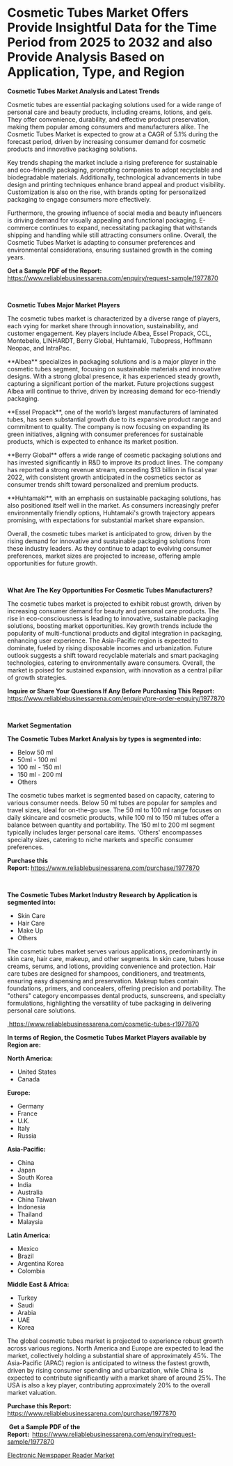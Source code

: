 <p><h1>Cosmetic Tubes Market Offers Provide Insightful Data for the Time Period from 2025 to 2032 and also Provide Analysis Based on Application, Type, and Region</h1></p><p><strong>Cosmetic Tubes Market Analysis and Latest Trends</strong></p>
<p><p>Cosmetic tubes are essential packaging solutions used for a wide range of personal care and beauty products, including creams, lotions, and gels. They offer convenience, durability, and effective product preservation, making them popular among consumers and manufacturers alike. The Cosmetic Tubes Market is expected to grow at a CAGR of 5.1% during the forecast period, driven by increasing consumer demand for cosmetic products and innovative packaging solutions. </p><p>Key trends shaping the market include a rising preference for sustainable and eco-friendly packaging, prompting companies to adopt recyclable and biodegradable materials. Additionally, technological advancements in tube design and printing techniques enhance brand appeal and product visibility. Customization is also on the rise, with brands opting for personalized packaging to engage consumers more effectively. </p><p>Furthermore, the growing influence of social media and beauty influencers is driving demand for visually appealing and functional packaging. E-commerce continues to expand, necessitating packaging that withstands shipping and handling while still attracting consumers online. Overall, the Cosmetic Tubes Market is adapting to consumer preferences and environmental considerations, ensuring sustained growth in the coming years.</p></p>
<p><strong>Get a Sample PDF of the Report:&nbsp;</strong> <a href="https://www.reliablebusinessarena.com/enquiry/request-sample/1977870?utm_campaign=2258&utm_medium=2&utm_source=Github&utm_content=ia&utm_term=08022025&utm_id=cosmetic-tubes">https://www.reliablebusinessarena.com/enquiry/request-sample/1977870</a></p>
<p>&nbsp;</p>
<p><strong>Cosmetic Tubes Major Market Players</strong></p>
<p><p>The cosmetic tubes market is characterized by a diverse range of players, each vying for market share through innovation, sustainability, and customer engagement. Key players include Albea, Essel Propack, CCL, Montebello, LINHARDT, Berry Global, Huhtamaki, Tubopress, Hoffmann Neopac, and IntraPac.</p><p>**Albea** specializes in packaging solutions and is a major player in the cosmetic tubes segment, focusing on sustainable materials and innovative designs. With a strong global presence, it has experienced steady growth, capturing a significant portion of the market. Future projections suggest Albea will continue to thrive, driven by increasing demand for eco-friendly packaging.</p><p>**Essel Propack**, one of the world’s largest manufacturers of laminated tubes, has seen substantial growth due to its expansive product range and commitment to quality. The company is now focusing on expanding its green initiatives, aligning with consumer preferences for sustainable products, which is expected to enhance its market position.</p><p>**Berry Global** offers a wide range of cosmetic packaging solutions and has invested significantly in R&D to improve its product lines. The company has reported a strong revenue stream, exceeding $13 billion in fiscal year 2022, with consistent growth anticipated in the cosmetics sector as consumer trends shift toward personalized and premium products.</p><p>**Huhtamaki**, with an emphasis on sustainable packaging solutions, has also positioned itself well in the market. As consumers increasingly prefer environmentally friendly options, Huhtamaki's growth trajectory appears promising, with expectations for substantial market share expansion.</p><p>Overall, the cosmetic tubes market is anticipated to grow, driven by the rising demand for innovative and sustainable packaging solutions from these industry leaders. As they continue to adapt to evolving consumer preferences, market sizes are projected to increase, offering ample opportunities for future growth.</p></p>
<p>&nbsp;</p>
<p><strong>What Are The Key Opportunities For Cosmetic Tubes Manufacturers?</strong></p>
<p><p>The cosmetic tubes market is projected to exhibit robust growth, driven by increasing consumer demand for beauty and personal care products. The rise in eco-consciousness is leading to innovative, sustainable packaging solutions, boosting market opportunities. Key growth trends include the popularity of multi-functional products and digital integration in packaging, enhancing user experience. The Asia-Pacific region is expected to dominate, fueled by rising disposable incomes and urbanization. Future outlook suggests a shift toward recyclable materials and smart packaging technologies, catering to environmentally aware consumers. Overall, the market is poised for sustained expansion, with innovation as a central pillar of growth strategies.</p></p>
<p><strong>Inquire or Share Your Questions If Any Before Purchasing This Report:</strong> <a href="https://www.reliablebusinessarena.com/enquiry/pre-order-enquiry/1977870?utm_campaign=2258&utm_medium=2&utm_source=Github&utm_content=ia&utm_term=08022025&utm_id=cosmetic-tubes">https://www.reliablebusinessarena.com/enquiry/pre-order-enquiry/1977870</a></p>
<p>&nbsp;</p>
<p><strong>Market Segmentation</strong></p>
<p><strong>The Cosmetic Tubes Market Analysis by types is segmented into:</strong></p>
<p><ul><li>Below 50 ml</li><li>50ml - 100 ml</li><li>100 ml - 150 ml</li><li>150 ml - 200 ml</li><li>Others</li></ul></p>
<p><p>The cosmetic tubes market is segmented based on capacity, catering to various consumer needs. Below 50 ml tubes are popular for samples and travel sizes, ideal for on-the-go use. The 50 ml to 100 ml range focuses on daily skincare and cosmetic products, while 100 ml to 150 ml tubes offer a balance between quantity and portability. The 150 ml to 200 ml segment typically includes larger personal care items. 'Others' encompasses specialty sizes, catering to niche markets and specific consumer preferences.</p></p>
<p><strong>Purchase this Report:&nbsp;</strong><a href="https://www.reliablebusinessarena.com/purchase/1977870?utm_campaign=2258&utm_medium=2&utm_source=Github&utm_content=ia&utm_term=08022025&utm_id=cosmetic-tubes">https://www.reliablebusinessarena.com/purchase/1977870</a></p>
<p>&nbsp;</p>
<p><strong>The Cosmetic Tubes Market Industry Research by Application is segmented into:</strong></p>
<p><ul><li>Skin Care</li><li>Hair Care</li><li>Make Up</li><li>Others</li></ul></p>
<p><p>The cosmetic tubes market serves various applications, predominantly in skin care, hair care, makeup, and other segments. In skin care, tubes house creams, serums, and lotions, providing convenience and protection. Hair care tubes are designed for shampoos, conditioners, and treatments, ensuring easy dispensing and preservation. Makeup tubes contain foundations, primers, and concealers, offering precision and portability. The "others" category encompasses dental products, sunscreens, and specialty formulations, highlighting the versatility of tube packaging in delivering personal care solutions.</p></p>
<p><a href="https://www.reliablebusinessarena.com/cosmetic-tubes-r1977870?utm_campaign=2258&utm_medium=2&utm_source=Github&utm_content=ia&utm_term=08022025&utm_id=cosmetic-tubes">&nbsp;https://www.reliablebusinessarena.com/cosmetic-tubes-r1977870</a></p>
<p><strong>In terms of Region, the Cosmetic Tubes Market Players available by Region are:</strong></p>
<p>
    <p> <strong> North America: </strong>
        <ul>
            <li>United States</li>
            <li>Canada</li>
        </ul>
        </p> 
    <p> <strong> Europe: </strong>
        <ul>
            <li>Germany</li>
            <li>France</li>
            <li>U.K.</li>
            <li>Italy</li>
            <li>Russia</li>
        </ul>
        </p> 
    <p> <strong> Asia-Pacific: </strong>
        <ul>
            <li>China</li>
            <li>Japan</li>
            <li>South Korea</li>
            <li>India</li>
            <li>Australia</li>
            <li>China Taiwan</li>
            <li>Indonesia</li>
            <li>Thailand</li>
            <li>Malaysia</li>
        </ul>
        </p> 
    <p> <strong> Latin America: </strong>
        <ul>
            <li>Mexico</li>
            <li>Brazil</li>
            <li>Argentina Korea</li>
            <li>Colombia</li>
        </ul>
        </p> 
    <p> <strong> Middle East & Africa: </strong>
        <ul>
            <li>Turkey</li>
            <li>Saudi</li>
            <li>Arabia</li>
            <li>UAE</li>
            <li>Korea</li>
        </ul>
    </p>
    </p>
<p><p>The global cosmetic tubes market is projected to experience robust growth across various regions. North America and Europe are expected to lead the market, collectively holding a substantial share of approximately 45%. The Asia-Pacific (APAC) region is anticipated to witness the fastest growth, driven by rising consumer spending and urbanization, while China is expected to contribute significantly with a market share of around 25%. The USA is also a key player, contributing approximately 20% to the overall market valuation.</p></p>
<p><strong>Purchase this Report: </strong><a href="https://www.reliablebusinessarena.com/purchase/1977870?utm_campaign=2258&utm_medium=2&utm_source=Github&utm_content=ia&utm_term=08022025&utm_id=cosmetic-tubes">https://www.reliablebusinessarena.com/purchase/1977870</a></p>
<p>&nbsp;<strong>Get a Sample PDF of the Report:&nbsp;&nbsp;</strong><a href="https://www.reliablebusinessarena.com/enquiry/request-sample/1977870?utm_campaign=2258&utm_medium=2&utm_source=Github&utm_content=ia&utm_term=08022025&utm_id=cosmetic-tubes">https://www.reliablebusinessarena.com/enquiry/request-sample/1977870</a></p>
<p><strong></strong></p>
<p><p><a href="https://github.com/ilonaenterline65/Market-Research-Report-List-1/blob/main/electronic-newspaper-reader-market.md?utm_campaign=2258&utm_medium=2&utm_source=Github&utm_content=ia&utm_term=08022025&utm_id=cosmetic-tubes">Electronic Newspaper Reader Market</a></p></p>